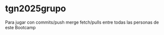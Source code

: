 # tgn2025grupo
Para jugar con commits/push merge fetch/pulls entre todas las personas de este Bootcamp
